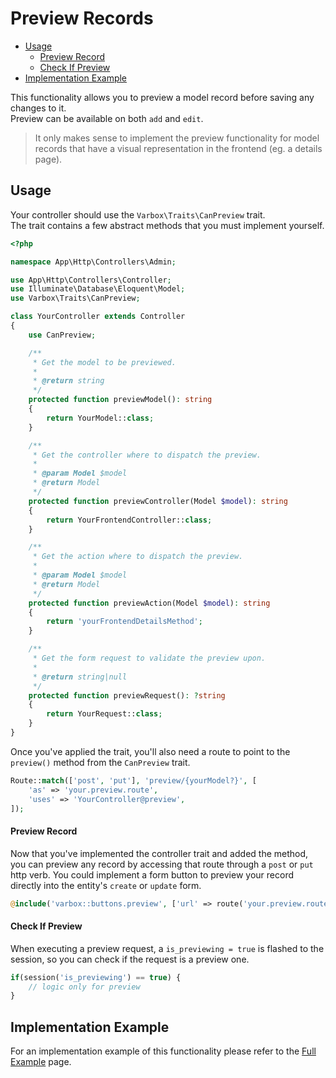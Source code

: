 <h1>Preview Records</h1>

- [Usage](#usage)
    - [Preview Record](#preview-record)
    - [Check If Preview](#check-if-preview)
- [Implementation Example](#implementation-example)

<p id="first-p">
This functionality allows you to preview a model record before saving any changes to it.<br />
Preview can be available on both <code class="class="language-php">add</code> and <code class="class="language-php">edit</code>.
</p>  

> It only makes sense to implement the preview functionality for model records that have a visual representation in the frontend (eg. a details page).

<a name="usage"></a>
## Usage

Your controller should use the `Varbox\Traits\CanPreview` trait.   
The trait contains a few abstract methods that you must implement yourself. 

```php
<?php

namespace App\Http\Controllers\Admin;

use App\Http\Controllers\Controller;
use Illuminate\Database\Eloquent\Model;
use Varbox\Traits\CanPreview;

class YourController extends Controller
{
    use CanPreview;

    /**
     * Get the model to be previewed.
     *
     * @return string
     */
    protected function previewModel(): string
    {
        return YourModel::class;
    }

    /**
     * Get the controller where to dispatch the preview.
     *
     * @param Model $model
     * @return Model
     */
    protected function previewController(Model $model): string
    {
        return YourFrontendController::class;
    }

    /**
     * Get the action where to dispatch the preview.
     *
     * @param Model $model
     * @return Model
     */
    protected function previewAction(Model $model): string
    {
        return 'yourFrontendDetailsMethod';
    }

    /**
     * Get the form request to validate the preview upon.
     *
     * @return string|null
     */
    protected function previewRequest(): ?string
    {
        return YourRequest::class;
    }
}
```

Once you've applied the trait, you'll also need a route to point to the `preview()` method from the `CanPreview` trait.

```php
Route::match(['post', 'put'], 'preview/{yourModel?}', [
    'as' => 'your.preview.route', 
    'uses' => 'YourController@preview', 
]);
````

<a name="preview-record"></a>
#### Preview Record

Now that you've implemented the controller trait and added the method, you can preview any record by accessing that route through a `post` or `put` http verb. 
You could implement a form button to preview your record directly into the entity's `create` or `update` form.

```php
@include('varbox::buttons.preview', ['url' => route('your.preview.route', $model->id)])
```
 
<a name="check-if-preview"></a>
#### Check If Preview

When executing a preview request, a `is_previewing = true` is flashed to the session, so you can check if the request is a preview one.

```php
if(session('is_previewing') == true) {
    // logic only for preview
}
```

<a name="implementation-example"></a>
## Implementation Example

For an implementation example of this functionality please refer to the [Full Example](/docs/{{version}}/full-example#preview-records) page.
